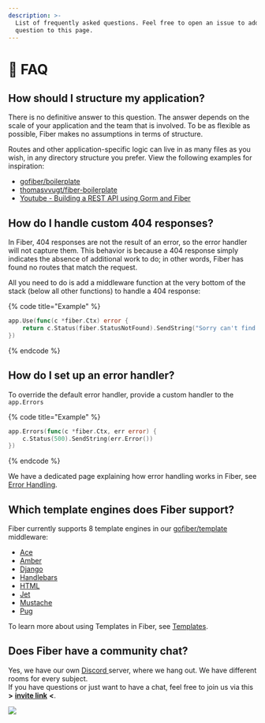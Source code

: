 ```yaml
---
description: >-
  List of frequently asked questions. Feel free to open an issue to add your
  question to this page.
---
```


# 🤔 FAQ

## How should I structure my application?

There is no definitive answer to this question. The answer depends on the scale of your application and the team that is involved. To be as flexible as possible, Fiber makes no assumptions in terms of structure.

Routes and other application-specific logic can live in as many files as you wish, in any directory structure you prefer. View the following examples for inspiration:

* [gofiber/boilerplate](https://github.com/gofiber/boilerplate)
* [thomasvvugt/fiber-boilerplate](https://github.com/thomasvvugt/fiber-boilerplate)
* [Youtube - Building a REST API using Gorm and Fiber](https://www.youtube.com/watch?v=Iq2qT0fRhAA)

## How do I handle custom 404 responses?

In Fiber, 404 responses are not the result of an error, so the error handler will not capture them. This behavior is because a 404 response simply indicates the absence of additional work to do; in other words, Fiber has found no routes that match the request.

All you need to do is add a middleware function at the very bottom of the stack \(below all other functions\) to handle a 404 response:

{% code title="Example" %}
```go
app.Use(func(c *fiber.Ctx) error {
    return c.Status(fiber.StatusNotFound).SendString("Sorry can't find that!")
})
```
{% endcode %}

## How do I set up an error handler?

To override the default error handler, provide a custom handler to the `app.Errors`

{% code title="Example" %}
```go
app.Errors(func(c *fiber.Ctx, err error) {
    c.Status(500).SendString(err.Error())
})
```
{% endcode %}

We have a dedicated page explaining how error handling works in Fiber, see [Error Handling](../guide/error-handling.md).

## Which template engines does Fiber support?

Fiber currently supports 8 template engines in our [gofiber/template](https://github.com/gofiber/template) middleware:

* [Ace](https://github.com/yosssi/ace)
* [Amber](https://github.com/eknkc/amber)
* [Django](https://github.com/flosch/pongo2)
* [Handlebars](https://github.com/aymerick/raymond)
* [HTML](https://golang.org/pkg/html/template/)
* [Jet](https://github.com/CloudyKit/jet)
* [Mustache](https://github.com/cbroglie/mustache)
* [Pug](https://github.com/Joker/jade)

To learn more about using Templates in Fiber, see [Templates](faq.md).

## Does Fiber have a community chat?

Yes, we have our own [Discord ](https://gofiber.io/discord)server, where we hang out. We have different rooms for every subject.  
If you have questions or just want to have a chat, feel free to join us via this **&gt;** [**invite link**](https://gofiber.io/discord) **&lt;**.

![](../.gitbook/assets/2020-06-08-03_06_27-support-discord.png)

